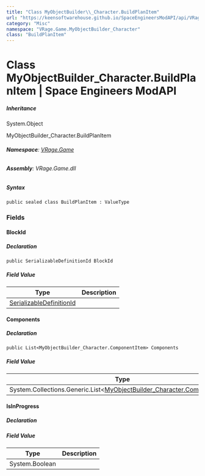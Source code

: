 ```yaml
---
title: "Class MyObjectBuilder\\_Character.BuildPlanItem"
url: "https://keensoftwarehouse.github.io/SpaceEngineersModAPI/api/VRage.Game.MyObjectBuilder_Character.BuildPlanItem.html"
category: "Misc"
namespace: "VRage.Game.MyObjectBuilder_Character"
class: "BuildPlanItem"
---
```


# Class MyObjectBuilder\_Character.BuildPlanItem | Space Engineers ModAPI

##### Inheritance

System.Object

MyObjectBuilder\_Character.BuildPlanItem

###### **Namespace**: [VRage.Game](https://keensoftwarehouse.github.io/SpaceEngineersModAPI/api/VRage.Game.html)

###### **Assembly**: VRage.Game.dll

##### Syntax

```
public sealed class BuildPlanItem : ValueType
```

### Fields

#### BlockId

##### Declaration

```
public SerializableDefinitionId BlockId
```

##### Field Value

| Type | Description |
| --- | --- |
| [SerializableDefinitionId](https://keensoftwarehouse.github.io/SpaceEngineersModAPI/api/VRage.ObjectBuilders.SerializableDefinitionId.html) |     |

#### Components

##### Declaration

```
public List<MyObjectBuilder_Character.ComponentItem> Components
```

##### Field Value

| Type | Description |
| --- | --- |
| System.Collections.Generic.List<[MyObjectBuilder\_Character.ComponentItem](https://keensoftwarehouse.github.io/SpaceEngineersModAPI/api/VRage.Game.MyObjectBuilder_Character.ComponentItem.html)\> |     |

#### IsInProgress

##### Declaration

##### Field Value

| Type | Description |
| --- | --- |
| System.Boolean |     |